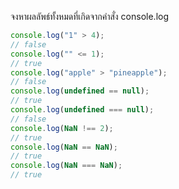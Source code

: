 จงหาผลลัพธ์ทั้งหมดที่เกิดจากคำสั่ง console.log

```js
console.log("1" > 4);
// false
console.log("" <= 1);
// true
console.log("apple" > "pineapple");
// false
console.log(undefined == null);
// true
console.log(undefined === null);
// false
console.log(NaN !== 2);
// true
console.log(NaN == NaN);
// true
console.log(NaN === NaN);
// true
```
